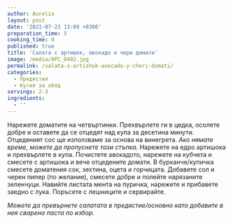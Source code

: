 ```yaml
---
author: Aurelia
layout: post
date: '2021-07-23 13:09 +0300'
preparation_time: 5
cooking_time: 0
published: true
title: 'Салата с артишок, авокадо и чери домати'
image: /media/APC_0402.jpg
permalink: /salata-s-artishok-avocado-y-cheri-domati/
categories:
  - Предястия
  - Кутия за обяд
servings: 2-3
ingredients:
  - ''
---
```

Нарежете доматите на четвъртинки. Прехвърлете ги в цедка, осолете добре и оставете да се отцедят над купа за десетина минути. Отцеденият сос ще използваме за основа на винегрета. _Ако нямате време, можете да пропуснете тази стъпка._
Нарежете на едро артишока и прехвърлете в купа. Почистете авокадото, нарежете на кубчета и смесете с артишока и вече отцедените домати.
В бурканче/купичка смесете доматения сок, зехтина, оцета и горчицата. Добавете сол и черен пипер (по желание), смесете добре и полейте нарязаните зеленчуци.
Навийте листата мента на пуричка, нарежете и прибавете заедно с лука.
Поръсете с лешниците и сервирайте.

_Можете да превърнете салатата в предястие/основно като добавите в нея сварена паста по избор._
